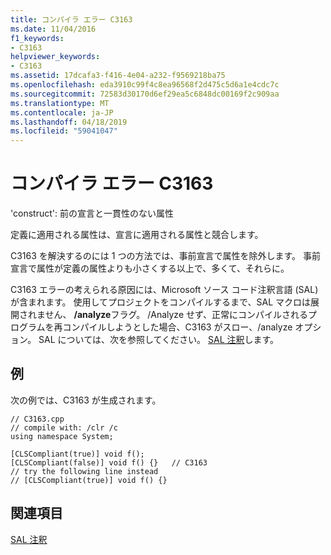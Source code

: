 ```yaml
---
title: コンパイラ エラー C3163
ms.date: 11/04/2016
f1_keywords:
- C3163
helpviewer_keywords:
- C3163
ms.assetid: 17dcafa3-f416-4e04-a232-f9569218ba75
ms.openlocfilehash: eda3910c99f4c8ea96568f2d475c5d6a1e4cdc7c
ms.sourcegitcommit: 72583d30170d6ef29ea5c6848dc00169f2c909aa
ms.translationtype: MT
ms.contentlocale: ja-JP
ms.lasthandoff: 04/18/2019
ms.locfileid: "59041047"
---
```

# <a name="compiler-error-c3163"></a>コンパイラ エラー C3163

'construct': 前の宣言と一貫性のない属性

定義に適用される属性は、宣言に適用される属性と競合します。

C3163 を解決するのには 1 つの方法では、事前宣言で属性を除外します。 事前宣言で属性が定義の属性よりも小さくする以上で、多くて、それらに。

C3163 エラーの考えられる原因には、Microsoft ソース コード注釈言語 (SAL) が含まれます。 使用してプロジェクトをコンパイルするまで、SAL マクロは展開されません、 **/analyze**フラグ。 /Analyze せず、正常にコンパイルされるプログラムを再コンパイルしようとした場合、C3163 がスロー、/analyze オプション。 SAL については、次を参照してください。 [SAL 注釈](../../c-runtime-library/sal-annotations.md)します。

## <a name="example"></a>例

次の例では、C3163 が生成されます。

```
// C3163.cpp
// compile with: /clr /c
using namespace System;

[CLSCompliant(true)] void f();
[CLSCompliant(false)] void f() {}   // C3163
// try the following line instead
// [CLSCompliant(true)] void f() {}
```

## <a name="see-also"></a>関連項目

[SAL 注釈](../../c-runtime-library/sal-annotations.md)